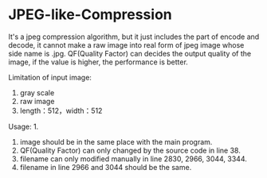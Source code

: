 # JPEG-like-Compression
It's a jpeg compression algorithm, but it just includes the part of encode and decode, it cannot make a raw image into real form of jpeg image whose side name is .jpg.
QF(Quality Factor) can decides the output quality of the image, if the value is higher, the performance is better.

Limitation of input image:
1. gray scale
2. raw image
3. length：512，width：512

Usage:
1.
  1. image should be in the same place with the main program.
  2. QF(Quality Factor) can only changed by the source code in line 38.
  3. filename can only modified manually in line 2830, 2966, 3044, 3344.
  4. filename in line 2966 and 3044 should be the same.



